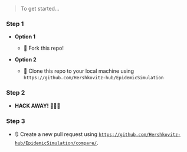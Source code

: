 > To get started...

### Step 1

- **Option 1**

  - 🍴 Fork this repo!

- **Option 2**
  - 👯 Clone this repo to your local machine using `https://github.com/Hershkovitz-hub/EpidemicSimulation`

### Step 2

- **HACK AWAY!** 🔨🔨🔨

### Step 3

- 🔃 Create a new pull request using <a href="https://github.com/Hershkovitz-hub/EpidemicSimulation/compare/" target="_blank">`https://github.com/Hershkovitz-hub/EpidemicSimulation/compare/`</a>.
